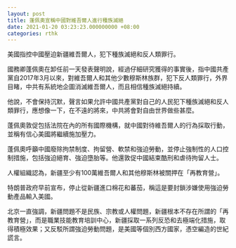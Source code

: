 ```yaml
---
layout: post
title: 蓬佩奧宣稱中國對維吾爾人進行種族滅絕
date: 2021-01-20 03:23:23.000000000 +08:00
categories: rthk
---
```


美國指控中國壓迫新疆維吾爾人，犯下種族滅絕和反人類罪行。

國務卿蓬佩奧在卸任前一天發表聲明說，經過仔細研究獲得的事實後，指中國共產黨自2017年3月以來，對維吾爾人和其他少數穆斯林族群，犯下反人類罪行，外界目睹，中共有系統地企圖消滅維吾爾人，而且相信種族滅絕持續。

他說，不會保持沉默，聲言如果允許中國共產黨對自己的人民犯下種族滅絕和反人類罪行，應想像一下，在不遠的將來，中共將會對自由世界做些甚麼。

蓬佩奧敦促包括法院在內的所有國際機構，就中國對待維吾爾人的行為採取行動，並稱有信心美國將繼續施加壓力。

蓬佩奧呼籲中國廢除拘禁制度、拘留營、軟禁和強迫勞動，並停止強制性的人口控制措施，包括強迫絕育、強迫墮胎等。他還敦促中國結束酷刑和虐待拘留人士。

人權組織認為，新疆至少有100萬維吾爾人和其他穆斯林被關押在「再教育營」。

特朗普政府早前宣布，停止從新疆進口棉花和蕃茄，稱這是要封鎖涉嫌使用強迫勞動產品輸入美國。

北京一直強調，新疆問題不是民族、宗教或人權問題，新疆根本不存在所謂的「再教育營」，而是職業技能教育培訓中心，新疆採取一系列反恐和去極端化措施，取得積極效果；又反駁所謂強迫勞動問題，是美國等個別西方國家，憑空編造的世紀謊言。
